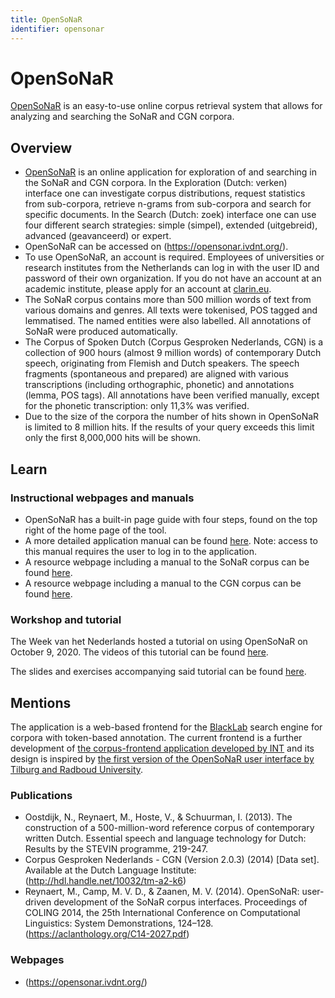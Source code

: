 ```yaml
---
title: OpenSoNaR
identifier: opensonar
---
```


# OpenSoNaR

[OpenSoNaR](https://opensonar.ivdnt.org/) is an easy-to-use online corpus retrieval system that allows for analyzing and searching the SoNaR and CGN corpora.

## Overview

* [OpenSoNaR](https://opensonar.ivdnt.org/) is an online application for exploration of and searching in the SoNaR and CGN corpora. In the Exploration (Dutch: verken) interface one can investigate corpus distributions, request statistics from sub-corpora, retrieve n-grams from sub-corpora and search for specific documents. In the Search (Dutch: zoek) interface one can use four different search strategies: simple (simpel), extended (uitgebreid), advanced (geavanceerd) or expert.
* OpenSoNaR can be accessed on (https://opensonar.ivdnt.org/).
* To use OpenSoNaR, an account is required. Employees of universities or research institutes from the Netherlands can log in with the user ID and password of their own organization. If you do not have an account at an academic institute, please apply for an account at [clarin.eu](https://www.clarin.eu/).
* The SoNaR corpus contains more than 500 million words of text from various domains and genres. All texts were tokenised, POS tagged and lemmatised. The named entities were also labelled. All annotations of SoNaR were produced automatically.
* The Corpus of Spoken Dutch (Corpus Gesproken Nederlands, CGN) is a collection of 900 hours (almost 9 million words) of contemporary Dutch speech, originating from Flemish and Dutch speakers. The speech fragments (spontaneous and prepared) are aligned with various transcriptions (including orthographic, phonetic) and annotations (lemma, POS tags). All annotations have been verified manually, except for the phonetic transcription: only 11,3% was verified.
* Due to the size of the corpora the number of hits shown in OpenSoNaR is limited to 8 million hits. If the results of your query exceeds this limit only the first 8,000,000 hits will be shown.



## Learn

### Instructional webpages and manuals

* OpenSoNaR has a built-in page guide with four steps, found on the top right of the home page of the tool.
* A more detailed application manual can be found [here](https://portal.clarin.inl.nl/opensonar_frontend/opensonar/help). Note: access to this manual requires the user to log in to the application.
* A resource webpage including a manual to the SoNaR corpus can be found [here](https://taalmaterialen.ivdnt.org/download/tstc-sonar-corpus/).
* A resource webpage including a manual to the CGN corpus can be found [here](https://taalmaterialen.ivdnt.org/download/tstc-corpus-gesproken-nederlands/).


### Workshop and tutorial

The Week van het Nederlands hosted a tutorial on using OpenSoNaR on October 9, 2020. The videos of this tutorial can be found [here](https://vimeo.com/channels/clariahlearn/). 

The slides and exercises accompanying said tutorial can be found [here](https://surfdrive.surf.nl/files/index.php/s/HAuOPmTgwnCHtpx).


## Mentions

The application is a web-based frontend for the [BlackLab](http://inl.github.io/BlackLab/) search engine for corpora with token-based annotation. The current frontend is a further development of [the corpus-frontend application developed by INT](https://github.com/INL/corpus-frontend) and its design is inspired by [the first version of the OpenSoNaR user interface by Tilburg and Radboud University](https://github.com/Taalmonsters/WhiteLab2.0).

### Publications

* Oostdijk, N., Reynaert, M., Hoste, V., & Schuurman, I. (2013). The construction of a 500-million-word reference corpus of contemporary written Dutch. Essential speech and language technology for Dutch: Results by the STEVIN programme, 219-247.
* Corpus Gesproken Nederlands - CGN (Version 2.0.3) (2014) [Data set]. Available at the Dutch Language Institute: (http://hdl.handle.net/10032/tm-a2-k6)
* Reynaert, M., Camp, M. V. D., & Zaanen, M. V. (2014). OpenSoNaR: user-driven development of the SoNaR corpus interfaces. Proceedings of COLING 2014, the 25th International Conference on Computational Linguistics: System Demonstrations, 124–128. (https://aclanthology.org/C14-2027.pdf)


### Webpages

* (https://opensonar.ivdnt.org/)

